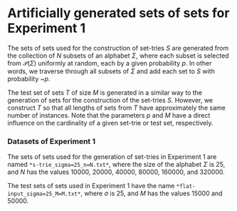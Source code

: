 # Artificially generated sets of sets for Experiment 1

The sets of sets used for the construction of set-tries $S$ are generated from the collection of $N$ subsets of an alphabet $\Sigma$, where each subset is selected from $\mathcal{P}(\Sigma)$ uniformly at random, each by a given probability $p$. In other words, we traverse through all subsets of $\Sigma$ and add each set to $S$ with probability ~$p$.

The test set of sets $T$ of size $M$ is generated in a similar way to the generation of sets for the construction of the set-tries $S$. However, we construct $T$ so that all lengths of sets from $T$ have approximately the same number of instances. Note that the parameters $p$ and $M$ have a direct influence on the cardinality of a given set-trie or test set, respectively.

### Datasets of Experiment 1

The sets of sets used for the generation of set-tries in Experiment 1 are named `*s-trie_sigma=25_n=N.txt*`, where the size of the alphabet $\Sigma$ is 25, and *N* has the values 10000, 20000, 40000, 80000, 160000, and 320000. 

The test sets of sets used in Experiment 1 have the name `*flat-input_sigma=25_M=M.txt*`, where $\sigma$ is 25, and *M* has the values 15000 and 50000. 